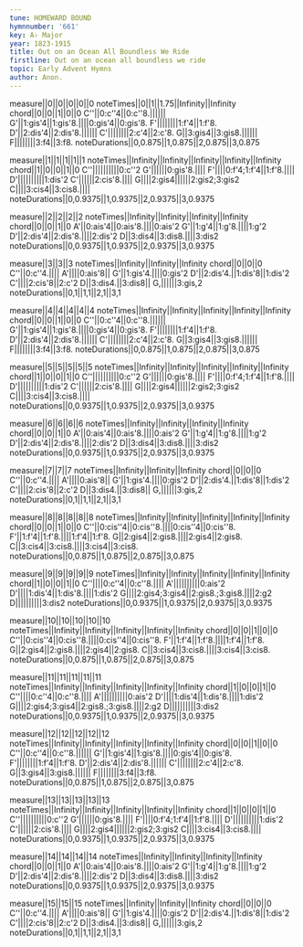 ```yaml
---
tune: HOMEWARD BOUND
hymnnumber: '661'
key: A♭ Major
year: 1823-1915
title: Out on an Ocean All Boundless We Ride
firstline: Out on an ocean all boundless we ride
topic: Early Advent Hymns
author: Anon.
---
```

measure||0||0||0||0||0
noteTimes||0||1||1.75||Infinity||Infinity
chord||0||0||1||0||0
C''||0:c''4||0:c''8.||||||
G'||1:gis'4||1:gis'8.||||0:gis'4||0:gis'8.
F'||||||||1:f'4||1:f'8.
D'||2:dis'4||2:dis'8.||||||
C'||||||||2:c'4||2:c'8.
G||3:gis4||3:gis8.||||||
F||||||||3:f4||3:f8.
noteDurations||0,0.875||1,0.875||2,0.875||3,0.875

measure||1||1||1||1||1
noteTimes||Infinity||Infinity||Infinity||Infinity||Infinity
chord||1||0||0||1||0
C''||||||||||0:c''2
G'||||||0:gis'8.||||
F'||||0:f'4;1:f'4||1:f'8.||||
D'||||||||||1:dis'2
C'||||||2:cis'8.||||
G||||2:gis4||||||2:gis2;3:gis2
C||||3:cis4||3:cis8.||||
noteDurations||0,0.9375||1,0.9375||2,0.9375||3,0.9375

measure||2||2||2||2
noteTimes||Infinity||Infinity||Infinity||Infinity
chord||0||0||1||0
A'||0:ais'4||0:ais'8.||||0:ais'2
G'||1:g'4||1:g'8.||||1:g'2
D'||2:dis'4||2:dis'8.||||2:dis'2
D||3:dis4||3:dis8.||||3:dis2
noteDurations||0,0.9375||1,0.9375||2,0.9375||3,0.9375

measure||3||3||3
noteTimes||Infinity||Infinity||Infinity
chord||0||0||0
C''||0:c''4.||||
A'||||0:ais'8||
G'||1:gis'4.||||0:gis'2
D'||2:dis'4.||1:dis'8||1:dis'2
C'||||2:cis'8||2:c'2
D||3:dis4.||3:dis8||
G,||||||3:gis,2
noteDurations||0,1||1,1||2,1||3,1

measure||4||4||4||4||4
noteTimes||Infinity||Infinity||Infinity||Infinity||Infinity
chord||0||0||1||0||0
C''||0:c''4||0:c''8.||||||
G'||1:gis'4||1:gis'8.||||0:gis'4||0:gis'8.
F'||||||||1:f'4||1:f'8.
D'||2:dis'4||2:dis'8.||||||
C'||||||||2:c'4||2:c'8.
G||3:gis4||3:gis8.||||||
F||||||||3:f4||3:f8.
noteDurations||0,0.875||1,0.875||2,0.875||3,0.875

measure||5||5||5||5||5
noteTimes||Infinity||Infinity||Infinity||Infinity||Infinity
chord||1||0||0||1||0
C''||||||||||0:c''2
G'||||||0:gis'8.||||
F'||||0:f'4;1:f'4||1:f'8.||||
D'||||||||||1:dis'2
C'||||||2:cis'8.||||
G||||2:gis4||||||2:gis2;3:gis2
C||||3:cis4||3:cis8.||||
noteDurations||0,0.9375||1,0.9375||2,0.9375||3,0.9375

measure||6||6||6||6
noteTimes||Infinity||Infinity||Infinity||Infinity
chord||0||0||1||0
A'||0:ais'4||0:ais'8.||||0:ais'2
G'||1:g'4||1:g'8.||||1:g'2
D'||2:dis'4||2:dis'8.||||2:dis'2
D||3:dis4||3:dis8.||||3:dis2
noteDurations||0,0.9375||1,0.9375||2,0.9375||3,0.9375

measure||7||7||7
noteTimes||Infinity||Infinity||Infinity
chord||0||0||0
C''||0:c''4.||||
A'||||0:ais'8||
G'||1:gis'4.||||0:gis'2
D'||2:dis'4.||1:dis'8||1:dis'2
C'||||2:cis'8||2:c'2
D||3:dis4.||3:dis8||
G,||||||3:gis,2
noteDurations||0,1||1,1||2,1||3,1

measure||8||8||8||8||8
noteTimes||Infinity||Infinity||Infinity||Infinity||Infinity
chord||0||0||1||0||0
C''||0:cis''4||0:cis''8.||||0:cis''4||0:cis''8.
F'||1:f'4||1:f'8.||||1:f'4||1:f'8.
G||2:gis4||2:gis8.||||2:gis4||2:gis8.
C||3:cis4||3:cis8.||||3:cis4||3:cis8.
noteDurations||0,0.875||1,0.875||2,0.875||3,0.875

measure||9||9||9||9||9
noteTimes||Infinity||Infinity||Infinity||Infinity||Infinity
chord||1||0||0||1||0
C''||||0:c''4||0:c''8.||||
A'||||||||||0:ais'2
D'||||1:dis'4||1:dis'8.||||1:dis'2
G||||2:gis4;3:gis4||2:gis8.;3:gis8.||||2:g2
D||||||||||3:dis2
noteDurations||0,0.9375||1,0.9375||2,0.9375||3,0.9375

measure||10||10||10||10||10
noteTimes||Infinity||Infinity||Infinity||Infinity||Infinity
chord||0||0||1||0||0
C''||0:cis''4||0:cis''8.||||0:cis''4||0:cis''8.
F'||1:f'4||1:f'8.||||1:f'4||1:f'8.
G||2:gis4||2:gis8.||||2:gis4||2:gis8.
C||3:cis4||3:cis8.||||3:cis4||3:cis8.
noteDurations||0,0.875||1,0.875||2,0.875||3,0.875

measure||11||11||11||11||11
noteTimes||Infinity||Infinity||Infinity||Infinity||Infinity
chord||1||0||0||1||0
C''||||0:c''4||0:c''8.||||
A'||||||||||0:ais'2
D'||||1:dis'4||1:dis'8.||||1:dis'2
G||||2:gis4;3:gis4||2:gis8.;3:gis8.||||2:g2
D||||||||||3:dis2
noteDurations||0,0.9375||1,0.9375||2,0.9375||3,0.9375

measure||12||12||12||12||12
noteTimes||Infinity||Infinity||Infinity||Infinity||Infinity
chord||0||0||1||0||0
C''||0:c''4||0:c''8.||||||
G'||1:gis'4||1:gis'8.||||0:gis'4||0:gis'8.
F'||||||||1:f'4||1:f'8.
D'||2:dis'4||2:dis'8.||||||
C'||||||||2:c'4||2:c'8.
G||3:gis4||3:gis8.||||||
F||||||||3:f4||3:f8.
noteDurations||0,0.875||1,0.875||2,0.875||3,0.875

measure||13||13||13||13||13
noteTimes||Infinity||Infinity||Infinity||Infinity||Infinity
chord||1||0||0||1||0
C''||||||||||0:c''2
G'||||||0:gis'8.||||
F'||||0:f'4;1:f'4||1:f'8.||||
D'||||||||||1:dis'2
C'||||||2:cis'8.||||
G||||2:gis4||||||2:gis2;3:gis2
C||||3:cis4||3:cis8.||||
noteDurations||0,0.9375||1,0.9375||2,0.9375||3,0.9375

measure||14||14||14||14
noteTimes||Infinity||Infinity||Infinity||Infinity
chord||0||0||1||0
A'||0:ais'4||0:ais'8.||||0:ais'2
G'||1:g'4||1:g'8.||||1:g'2
D'||2:dis'4||2:dis'8.||||2:dis'2
D||3:dis4||3:dis8.||||3:dis2
noteDurations||0,0.9375||1,0.9375||2,0.9375||3,0.9375

measure||15||15||15
noteTimes||Infinity||Infinity||Infinity
chord||0||0||0
C''||0:c''4.||||
A'||||0:ais'8||
G'||1:gis'4.||||0:gis'2
D'||2:dis'4.||1:dis'8||1:dis'2
C'||||2:cis'8||2:c'2
D||3:dis4.||3:dis8||
G,||||||3:gis,2
noteDurations||0,1||1,1||2,1||3,1

